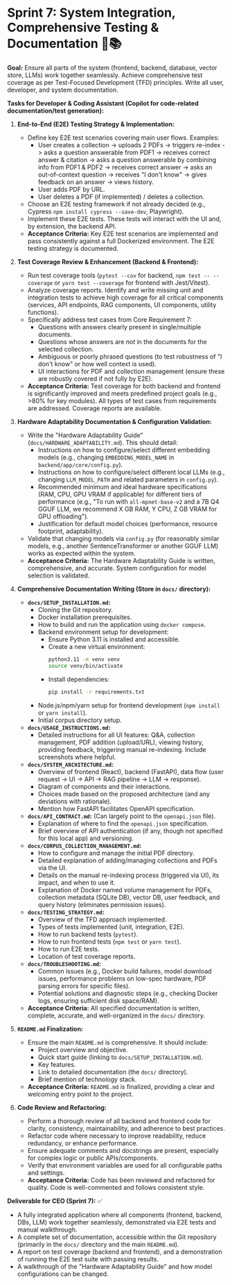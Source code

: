 # Sprint 7: System Integration, Comprehensive Testing & Documentation 🧪📚

**Goal:** Ensure all parts of the system (frontend, backend, database, vector store, LLMs) work together seamlessly. Achieve comprehensive test coverage as per Test-Focused Development (TFD) principles. Write all user, developer, and system documentation.

**Tasks for Developer & Coding Assistant (Copilot for code-related documentation/test generation):**

1.  **End-to-End (E2E) Testing Strategy & Implementation:**
    * Define key E2E test scenarios covering main user flows. Examples:
        * User creates a collection -> uploads 2 PDFs -> triggers re-index -> asks a question answerable from PDF1 -> receives correct answer & citation -> asks a question answerable by combining info from PDF1 & PDF2 -> receives correct answer -> asks an out-of-context question -> receives "I don't know" -> gives feedback on an answer -> views history.
        * User adds PDF by URL.
        * User deletes a PDF (if implemented) / deletes a collection.
    * Choose an E2E testing framework if not already decided (e.g., Cypress `npm install cypress --save-dev`, Playwright).
    * Implement these E2E tests. These tests will interact with the UI and, by extension, the backend API.
    * **Acceptance Criteria:** Key E2E test scenarios are implemented and pass consistently against a full Dockerized environment. The E2E testing strategy is documented.

2.  **Test Coverage Review & Enhancement (Backend & Frontend):**
    * Run test coverage tools (`pytest --cov` for backend, `npm test -- --coverage` or `yarn test --coverage` for frontend with Jest/Vitest).
    * Analyze coverage reports. Identify and write missing unit and integration tests to achieve high coverage for all critical components (services, API endpoints, RAG components, UI components, utility functions).
    * Specifically address test cases from Core Requirement 7:
        * Questions with answers clearly present in single/multiple documents.
        * Questions whose answers are *not* in the documents for the selected collection.
        * Ambiguous or poorly phrased questions (to test robustness of "I don't know" or how well context is used).
        * UI interactions for PDF and collection management (ensure these are robustly covered if not fully by E2E).
    * **Acceptance Criteria:** Test coverage for both backend and frontend is significantly improved and meets predefined project goals (e.g., >80% for key modules). All types of test cases from requirements are addressed. Coverage reports are available.

3.  **Hardware Adaptability Documentation & Configuration Validation:**
    * Write the "Hardware Adaptability Guide" (`docs/HARDWARE_ADAPTABILITY.md`). This should detail:
        * Instructions on how to configure/select different embedding models (e.g., changing `EMBEDDING_MODEL_NAME` in `backend/app/core/config.py`).
        * Instructions on how to configure/select different local LLMs (e.g., changing `LLM_MODEL_PATH` and related parameters in `config.py`).
        * Recommended minimum and ideal hardware specifications (RAM, CPU, GPU VRAM if applicable) for different tiers of performance (e.g., "To run with `all-mpnet-base-v2` and a 7B Q4 GGUF LLM, we recommend X GB RAM, Y CPU, Z GB VRAM for GPU offloading").
        * Justification for default model choices (performance, resource footprint, adaptability).
    * Validate that changing models via `config.py` (for reasonably similar models, e.g., another SentenceTransformer or another GGUF LLM) works as expected within the system.
    * **Acceptance Criteria:** The Hardware Adaptability Guide is written, comprehensive, and accurate. System configuration for model selection is validated.

4.  **Comprehensive Documentation Writing (Store in `docs/` directory):**
    * **`docs/SETUP_INSTALLATION.md`:**
        * Cloning the Git repository.
        * Docker installation prerequisites.
        * How to build and run the application using `docker compose`.
        * Backend environment setup for development:
            * Ensure Python 3.11 is installed and accessible.
            * Create a new virtual environment:
              ```bash
              python3.11 -m venv venv
              source venv/bin/activate
              ```
            * Install dependencies:
              ```bash
              pip install -r requirements.txt
              ```
        * Node.js/npm/yarn setup for frontend development (`npm install` or `yarn install`).
        * Initial corpus directory setup.
    * **`docs/USAGE_INSTRUCTIONS.md`:**
        * Detailed instructions for all UI features: Q&A, collection management, PDF addition (upload/URL), viewing history, providing feedback, triggering manual re-indexing. Include screenshots where helpful.
    * **`docs/SYSTEM_ARCHITECTURE.md`:**
        * Overview of frontend (React), backend (FastAPI), data flow (user request -> UI -> API -> RAG pipeline -> LLM -> response).
        * Diagram of components and their interactions.
        * Choices made based on the proposed architecture (and any deviations with rationale).
        * Mention how FastAPI facilitates OpenAPI specification.
    * **`docs/API_CONTRACT.md`:** (Can largely point to the `openapi.json` file).
        * Explanation of where to find the `openapi.json` specification.
        * Brief overview of API authentication (if any, though not specified for this local app) and versioning.
    * **`docs/CORPUS_COLLECTION_MANAGEMENT.md`:**
        * How to configure and manage the initial PDF directory.
        * Detailed explanation of adding/managing collections and PDFs via the UI.
        * Details on the manual re-indexing process (triggered via UI), its impact, and when to use it.
        * Explanation of Docker named volume management for PDFs, collection metadata (SQLite DB), vector DB, user feedback, and query history (eliminates permission issues).
    * **`docs/TESTING_STRATEGY.md`:**
        * Overview of the TFD approach implemented.
        * Types of tests implemented (unit, integration, E2E).
        * How to run backend tests (`pytest`).
        * How to run frontend tests (`npm test` or `yarn test`).
        * How to run E2E tests.
        * Location of test coverage reports.
    * **`docs/TROUBLESHOOTING.md`:**
        * Common issues (e.g., Docker build failures, model download issues, performance problems on low-spec hardware, PDF parsing errors for specific files).
        * Potential solutions and diagnostic steps (e.g., checking Docker logs, ensuring sufficient disk space/RAM).
    * **Acceptance Criteria:** All specified documentation is written, complete, accurate, and well-organized in the `docs/` directory.

5.  **`README.md` Finalization:**
    * Ensure the main `README.md` is comprehensive. It should include:
        * Project overview and objective.
        * Quick start guide (linking to `docs/SETUP_INSTALLATION.md`).
        * Key features.
        * Link to detailed documentation (the `docs/` directory).
        * Brief mention of technology stack.
    * **Acceptance Criteria:** `README.md` is finalized, providing a clear and welcoming entry point to the project.

6.  **Code Review and Refactoring:**
    * Perform a thorough review of all backend and frontend code for clarity, consistency, maintainability, and adherence to best practices.
    * Refactor code where necessary to improve readability, reduce redundancy, or enhance performance.
    * Ensure adequate comments and docstrings are present, especially for complex logic or public APIs/components.
    * Verify that environment variables are used for all configurable paths and settings.
    * **Acceptance Criteria:** Code has been reviewed and refactored for quality. Code is well-commented and follows consistent style.

**Deliverable for CEO (Sprint 7):** ✅

* A fully integrated application where all components (frontend, backend, DBs, LLM) work together seamlessly, demonstrated via E2E tests and manual walkthrough.
* A complete set of documentation, accessible within the Git repository (primarily in the `docs/` directory and the main `README.md`).
* A report on test coverage (backend and frontend), and a demonstration of running the E2E test suite with passing results.
* A walkthrough of the "Hardware Adaptability Guide" and how model configurations can be changed.